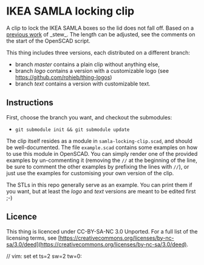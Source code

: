 IKEA SAMLA locking clip
=======================

A clip to lock the IKEA SAMLA boxes so the lid does not fall off. Based on a
[previous work](https://stratum0.org/wiki/RepRap/Modelle#SAMLA-Hook) of
\_stew\_. The length can be adjusted, see the comments on the start of the
OpenSCAD script.

This thing includes three versions, each distributed on a different branch:

 * branch _master_ contains a plain clip without anything else,
 * branch _logo_ contains a version with a customizable logo (see https://github.com/rohieb/thing-logos)
 * branch _text_ contains a version with customizable text.

Instructions
------
First, choose the branch you want, and checkout the submodules:

 * `git submodule init && git submodule update`

The clip itself resides as a module in `samla-locking-clip.scad`, and should be
well-documented. The file `example.scad` contains some examples on how to use
this module in OpenSCAD. You can simply render one of the provided examples by
un-commenting it (removing the `//` at the beginning of the line, be sure to
comment the other examples by prefixing the lines with `//`), or just use the
examples for customising your own version of the clip.

The STLs in this repo generally serve as an example. You can print them if you
want, but at least the _logo_ and _text_ versions are meant to be edited first
;-)

Licence
-------

This thing is licenced under CC-BY-SA-NC 3.0 Unported. For a full list of the
licensing terms, see [https://creativecommons.org/licenses/by-nc-sa/3.0/deed](https://creativecommons.org/licenses/by-nc-sa/3.0/deed).

// vim: set et ts=2 sw=2 tw=0:
